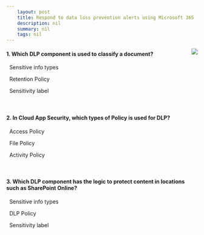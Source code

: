```yaml
---
    layout: post
    title: Respond to data loss prevention alerts using Microsoft 365 
    description: nil
    summary: nil
    tags: nil
---
```



 <a target="_blank" href="https://docs.microsoft.com/en-us/learn/modules/respond-to-data-loss-prevention-alerts-microsoft-365/5-knowledge-check/"><i class="fas fa-external-link-alt"></i> </a>
 <img align="right" src="https://docs.microsoft.com/en-us/learn/achievements/respond-to-data-loss-prevention-alerts-in-microsoft-365.svg">
####  1. Which DLP component is used to classify a document?


<i class='far fa-square'></i> &nbsp;&nbsp;Sensitive info types

<i class='far fa-square'></i> &nbsp;&nbsp;Retention Policy

<i class='fas fa-check-square' style='color: Dodgerblue;'></i> &nbsp;&nbsp;Sensitivity label
<br />
<br />
<br />

####  2. In Cloud App Security, which types of Policy is used for DLP?


<i class='far fa-square'></i> &nbsp;&nbsp;Access Policy

<i class='fas fa-check-square' style='color: Dodgerblue;'></i> &nbsp;&nbsp;File Policy

<i class='far fa-square'></i> &nbsp;&nbsp;Activity Policy
<br />
<br />
<br />

####  3. Which DLP component has the logic to protect content in locations such as SharePoint Online?


<i class='far fa-square'></i> &nbsp;&nbsp;Sensitive info types

<i class='fas fa-check-square' style='color: Dodgerblue;'></i> &nbsp;&nbsp;DLP Policy

<i class='far fa-square'></i> &nbsp;&nbsp;Sensitivity label
<br />
<br />
<br />
